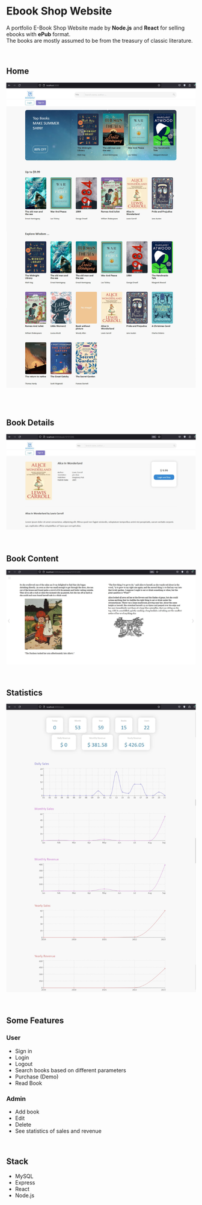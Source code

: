 # Ebook Shop Website

A portfolio E-Book Shop Website made by **Node.js** and **React** for selling ebooks with **ePub** format.<br/>
The books are mostly assumed to be from the treasury of classic literature.

<br/>

## Home
![homepage](./Documentation/images/homePage.png)

<br/>
<br/>

## Book Details
![homepage](./Documentation/images/bookDetailsPage.jpg)

<br/>

## Book Content
![homepage](./Documentation/images/bookContentPage.jpg)


<br/>

## Statistics
![homepage](./Documentation/images/statsPage.png)

<br/>

## Some Features

### User
* Sign in
* Login
* Logout
* Search books based on different parameters
* Purchase (Demo)
* Read Book

### Admin
* Add book
* Edit
* Delete
* See statistics of sales and revenue

<br/>

## Stack
* MySQL
* Express
* React
* Node.js
